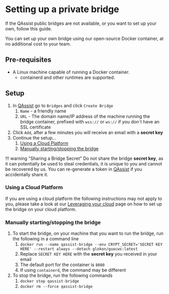 # Setting up a private bridge

If the QAssist public bridges are not available, or you want to set up your own,
follow this guide.

You can set up your own bridge using our open-source Docker container, at no additional
cost to your team.

## Pre-requisites

-   A Linux machine capable of running a Docker container.
    * containerd and other runtimes are supported.

## Setup

1.  In [QAssist](https://app.qassist.io) go to `Bridges` and click `Create Bridge`
    1. `Name` - a friendly name
    2. `URL` - The domain name/IP address of the machine running the bridge container, prefixed with `wss://` or `ws://` if you don`t have an SSL certificate
2.  Click `Add`, after a few minutes you will receive an email with a **secret key**
3.  Continue the setup&hellip;
    1. [Using a Cloud Platform](#using-a-cloud-platform)
    2. [Manually starting/stopping the bridge](#manually-startingstopping-the-bridge)

!!! warning "Sharing a Bridge Secret"
    Do not share the bridge **secret key**, as it can potentially be used to steal credentials,
    it is unique to you and cannot be recovered by us. You can re-generate a token in [QAssist](https://app.qassist.io)
    if you accidentally share it.

### Using a Cloud Platform

If you are using a cloud platform the following instructions may not apply to you, 
please take a look at our [Leveraging your cloud](../cloud-providers/index.md) page on how to
set up the bridge on your cloud platform.

### Manually starting/stopping the bridge
 
1. To start the bridge, on your machine that you want to run the bridge, run the following in a command line
    1. `docker run --name qassist-bridge --env CRYPT_SECRET='SECRET KEY HERE' --restart always --detach glokon/guacws:latest`
    2. Replace `SECRET KEY HERE` with the **secret key** you received in your email
    3. The default port for the container is `8080`
    4. If using `containerd`, the command may be different
2.  To stop the bridge, run the following commands
    1. `docker stop qassist-bridge`
    2. `docker rm --force qassist-bridge`
